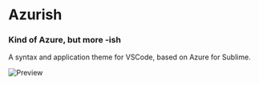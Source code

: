 # Azurish
### Kind of Azure, but more -ish

A syntax and application theme for VSCode, based on Azure for Sublime.

![Preview](https://github.com/aarilight/vscode-azurish/raw/master/img/preview.png)